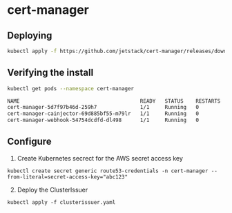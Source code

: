 # cert-manager

## Deploying

```bash
kubectl apply -f https://github.com/jetstack/cert-manager/releases/download/v1.8.2/cert-manager.yaml
```

## Verifying the install

```bash
kubectl get pods --namespace cert-manager

NAME                                       READY   STATUS    RESTARTS   AGE
cert-manager-5d7f97b46d-259h7              1/1     Running   0          98s
cert-manager-cainjector-69d885bf55-m79lr   1/1     Running   0          98s
cert-manager-webhook-54754dcdfd-dl498      1/1     Running   0          98s
```

## Configure

1. Create Kubernetes secrect for the AWS secret access key

```
kubectl create secret generic route53-credentials -n cert-manager --from-literal=secret-access-key="abc123"
```

2. Deploy the ClusterIssuer

```
kubectl apply -f clusterissuer.yaml
```
